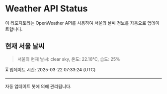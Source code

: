 
# Weather API Status

이 리포지토리는 OpenWeather API를 사용하여 서울의 날씨 정보를 자동으로 업데이트합니다.

## 현재 서울 날씨
> 서울의 현재 날씨: clear sky, 온도: 22.16°C, 습도: 25%

⏳ 업데이트 시간: 2025-03-22 07:33:24 (UTC)

---
자동 업데이트 봇에 의해 관리됩니다.
